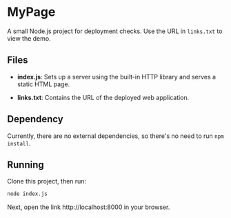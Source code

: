 # MyPage

A small Node.js project for deployment checks. Use the URL in `links.txt` to view the demo.

## Files

- **index.js**: Sets up a server using the built-in HTTP library and serves a static HTML page.

- **links.txt**: Contains the URL of the deployed web application.

## Dependency

Currently, there are no external dependencies, so there's no need to run `npm install`.

## Running

Clone this project, then run:

```bash
node index.js
```
Next, open the link http://localhost:8000 in your browser.